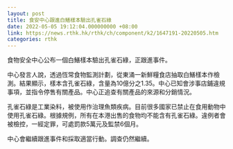 ```yaml
---
layout: post
title: 食安中心跟進白鱔樣本驗出孔雀石綠
date: 2022-05-05 19:12:04.000000000 +08:00
link: https://news.rthk.hk/rthk/ch/component/k2/1647191-20220505.htm
categories: rthk
---
```


食物安全中心公布一個白鱔樣本驗出孔雀石綠，正跟進事件。

中心發言人說，透過恆常食物監測計劃，從東涌一新鮮糧食店抽取白鱔樣本作檢測。結果顯示，樣本含孔雀石綠，含量為10億分之1.35。中心已知會涉事店鋪違規事項，並指令停售有關產品。中心正追查有關產品的來源和分銷情況。

孔雀石綠是工業染料，被使用作治理魚類疾病。目前很多國家已禁止在食用動物中使用孔雀石綠。根據規例，所有在本港出售的食物均不能含有孔雀石綠。違例者會被檢控，一經定罪，可處罰款5萬元及監禁6個月。

中心會繼續跟進事件和採取適當行動。調查仍然繼續。
